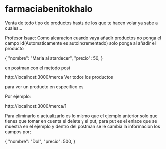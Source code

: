 # farmaciabenitokhalo
Venta de todo tipo de productos hasta de los que te hacen volar ya sabe a cuales...

Profesor Isaac:
Como alcaracion cuando vaya añadir productos no ponga el campo id(Automaticamente es autoincrementado) solo ponga al añadir el producto

  {
    "nombre": "Maria al atardecer",
    "precio": 50,
  }

en postman con el metodo post

http://localhost:3000/merca
Ver todos los productos

para ver un producto en especifico es

Por ejemplo:

http://localhost:3000/merca/1

Para eliminarlo o actualizarlo es lo mismo que el ejemplo anterior solo que tienes que tomar en cuenta el delete y el put, para put es el enlace que se muestra en el ejemplo y dentro del postman se le cambia la informacion los campos por;

  {
    "nombre": "Dol",
    "precio": 500,
  }


